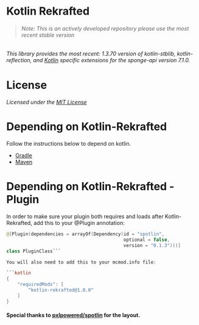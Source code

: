 # Kotlin Rekrafted
> ###### Note: This is an actively developed repository please use the most recent stable version

###### This library provides the most recent: 1.3.70 version of kotlin-stblib, kotlin-reflection, and [Kotlin](https://ore.spongepowered.org/linkout?remoteUrl=https%3A%2F%2Fkotlinlang.org%2F) specific extensions for the sponge-api version 7.1.0.

# License
###### Licensed under the [MIT License](https://ore.spongepowered.org/linkout?remoteUrl=http%3A%2F%2Fopensource.org%2Flicenses%2FMIT)

# Depending on Kotlin-Rekrafted
Follow the instructions below to depend on kotlin.
* [Gradle](https://ore.spongepowered.org/linkout?remoteUrl=https%3A%2F%2Fkotlinlang.org%2Fdocs%2Freference%2Fusing-gradle.html)
* [Maven](https://ore.spongepowered.org/linkout?remoteUrl=https%3A%2F%2Fkotlinlang.org%2Fdocs%2Freference%2Fusing-maven.html)

# Depending on Kotlin-Rekrafted - Plugin

In order to make sure your plugin both requires and loads after Kotlin-Rekrafted, add this to your @Plugin annotation:

```kotlin 
@[Plugin(dependencies = arrayOf(Dependency(id = "spotlin", 
                                           optional = false, 
                                           version = "0.1.3")))]
class PluginClass```

You will also need to add this to your mcmod.info file:

```kotlin
{
    "requiredMods": [
        "kotlin-rekrafted@1.0.0"
    ]
}
```

#### Special thanks to [pxlpowered/spotlin](https://ore.spongepowered.org/pxlpowered/Spotlin) for the layout.
